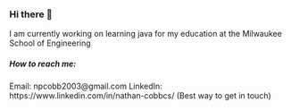 ### Hi there 👋

<!--
**Pignated/Pignated** is a ✨ _special_ ✨ repository because its `README.md` (this file) appears on your GitHub profile.

Here are some ideas to get you started:

- 🔭 I’m currently working on ...
- 🌱 I’m currently learning ...
- 👯 I’m looking to collaborate on ...
- 🤔 I’m looking for help with ...
- 💬 Ask me about ...
- 📫 How to reach me: ...
- 😄 Pronouns: ...
- ⚡ Fun fact: ...
-->
I am currently working on learning java for my education at the Milwaukee School of Engineering
<h5>How to reach me: </h5>
  Email: npcobb2003@gmail.com
  LinkedIn: https://www.linkedin.com/in/nathan-cobbcs/ (Best way to get in touch)

  
